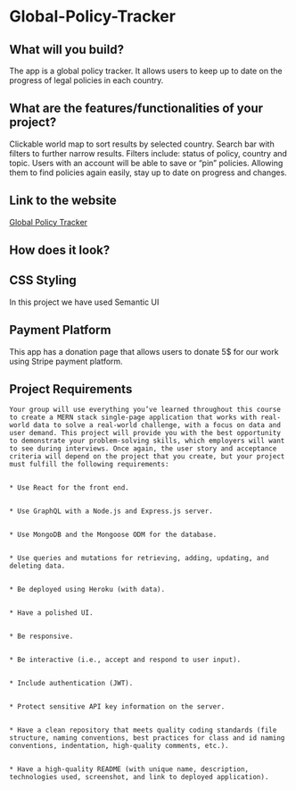 # Global-Policy-Tracker

## What will you build?
The app is a global policy tracker. It allows users to keep up to date on the progress of legal policies in each country.

## What are the features/functionalities of your project?
Clickable world map to sort results by selected country.
Search bar with filters to further narrow results. Filters include: status of policy, country and topic.
Users with an account will be able to save or “pin” policies. Allowing them to find policies again easily, stay up to date on progress and changes.

## Link to the website
[Global Policy Tracker]()

## How does it look?


## CSS Styling

In this project we have used Semantic UI 

## Payment Platform

This app has a donation page that allows users to donate 5$ for our work using Stripe payment platform.

## Project Requirements
```
Your group will use everything you’ve learned throughout this course to create a MERN stack single-page application that works with real-world data to solve a real-world challenge, with a focus on data and user demand. This project will provide you with the best opportunity to demonstrate your problem-solving skills, which employers will want to see during interviews. Once again, the user story and acceptance criteria will depend on the project that you create, but your project must fulfill the following requirements:


* Use React for the front end.


* Use GraphQL with a Node.js and Express.js server.


* Use MongoDB and the Mongoose ODM for the database.


* Use queries and mutations for retrieving, adding, updating, and deleting data.


* Be deployed using Heroku (with data).


* Have a polished UI.


* Be responsive.


* Be interactive (i.e., accept and respond to user input).


* Include authentication (JWT).


* Protect sensitive API key information on the server.


* Have a clean repository that meets quality coding standards (file structure, naming conventions, best practices for class and id naming conventions, indentation, high-quality comments, etc.).


* Have a high-quality README (with unique name, description, technologies used, screenshot, and link to deployed application).
```